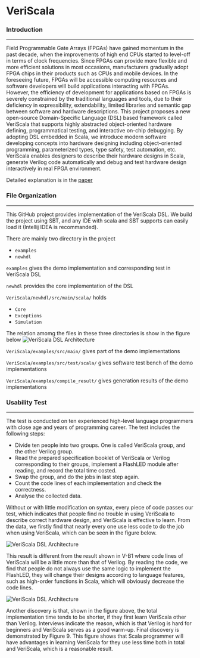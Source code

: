# VeriScala


### Introduction
___
Field Programmable Gate Arrays (FPGAs) have gained momentum in the past decade, when the
improvements of high end CPUs started to level-off in terms of clock frequencies. Since FPGAs can provide
more flexible and more efficient solutions in most occasions, manufacturers gradually adopt FPGA chips
in their products such as CPUs and mobile devices. In the foreseeing future, FPGAs will be accessible computing
resources and software developers will build applications interacting with FPGAs. However, the efficiency of
development for applications based on FPGAs is severely constrained by the traditional languages
and tools, due to their deficiency in expressibility, extendability, limited libraries and semantic gap
between software and hardware descriptions. This project proposes a new open-source Domain-Specific
Language (DSL) based framework called VeriScala that supports highly abstracted object-oriented hardware
defining, programmatical testing, and interactive on-chip debugging. By adopting DSL embedded in Scala,
we introduce modern software developing concepts into hardware designing including object-oriented
programming, parameterized types, type safety, test automation, etc. VeriScala enables designers to describe
their hardware designs in Scala, generate Verilog code automatically and debug and test hardware design
interactively in real FPGA environment. 

Detailed explanation is in the [paper](https://github.com/VeriScala/VeriScala/blob/master/VeriScala_Intro.pdf)


### File Organization
___
This GitHub project provides implementation of the VeriScala DSL. We build the project using SBT, and any IDE
with scala and SBT supports can easily load it (Intellij IDEA is recommanded).

There are mainly two directory in the project
* `examples`
* `newhdl`

`examples` gives the demo implementation and corresponding test in VeriScala DSL 

`newhdl` provides the core implementation of the DSL

`VeriScala/newhdl/src/main/scala/` holds
* `Core`
* `Exceptions`
* `Simulation`

The relation amomg the files in these three directories is show in the figure below
![](http://pic3.178.com/3857/38579363/month_1702/70704dce2122da8425363cfe40a618f1.jpg "VeriScala DSL Architecture")

`VeriScala/examples/src/main/` gives part of the demo implementations

`VeriScala/examples/src/test/scala/` gives software test bench of the demo implementations

`VeriScala/examples/compile_result/` gives generation results of the demo implementations


### Usability Test

___
The test is conducted on ten experienced high-level language
programmers with close age and years of programming
career. The test includes the following steps:

* Divide ten people into two groups. One is called VeriScala group, and the other Verilog group.
* Read the prepared specification booklet of VeriScala or Verilog corresponding to their groups, 
  implement a FlashLED module after reading, and record the total time costed.
* Swap the group, and do the jobs in last step again.
* Count the code lines of each implementation and check the correctness.
* Analyse the collected data.

Without or with little modification on syntax, every piece
of code passes our test, which indicates that people find no
trouble in using VeriScala to describe correct hardware design,
and VeriScala is effective to learn. From the data, we firstly
find that nearly every one use less code to do the job when
using VeriScala, which can be seen in the figure below. 

![](http://pic3.178.com/3857/38579363/month_1702/659f9cd380de8e5a78835be34f4635ff.jpg "VeriScala DSL Architecture")

This result is different from the result shown in V-B1 where code lines of
VeriScala will be a little more than that of Verilog. By reading
the code, we find that people do not always use the same logic
to implement the FlashLED, they will change their designs
according to language features, such as high-order functions
in Scala, which will obviously decrease the code lines.

![](http://pic3.178.com/3857/38579363/month_1702/5934a9a4d8dfa53ffc82bc2a7ee3f589.jpg "VeriScala DSL Architecture")

Another discovery is that, shown in the figure above, the total
implementation time tends to be shorter, if they first learn
VeriScala other than Verilog. Interviews indicate the reason,
which is that Verilog is hard for beginners and VeriScala
serves as a good warm-up. Final discovery is demonstrated
by Figure 9. This figure shows that Scala programmer will
have advantages in learning VeriScala for they use less time
both in total and VeriScala, which is a reasonable result.



